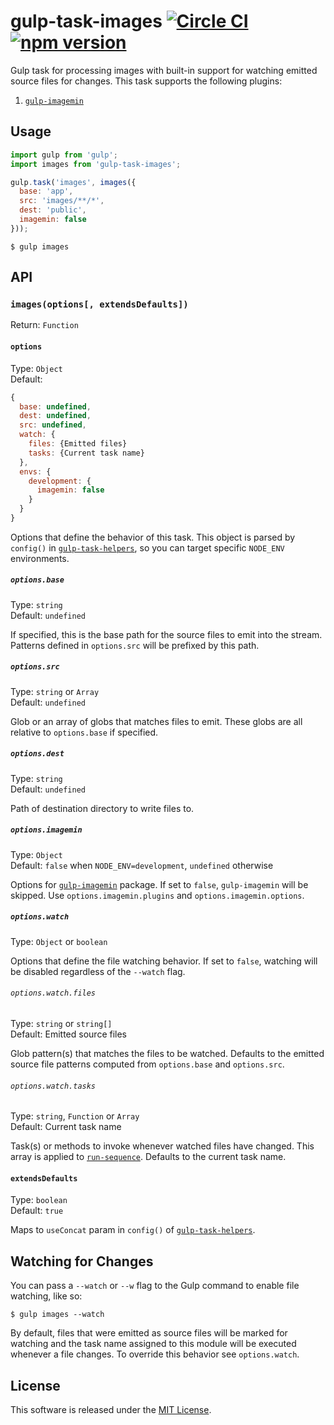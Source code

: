 # gulp-task-images [![Circle CI](https://circleci.com/gh/VARIANTE/gulp-task-images/tree/master.svg?style=svg)](https://circleci.com/gh/VARIANTE/gulp-task-images/tree/master) [![npm version](https://badge.fury.io/js/gulp-task-images.svg)](https://badge.fury.io/js/gulp-task-images)

Gulp task for processing images with built-in support for watching emitted source files for changes. This task supports the following plugins:

1. [`gulp-imagemin`](https://www.npmjs.com/package/gulp-imagemin)

## Usage

```js
import gulp from 'gulp';
import images from 'gulp-task-images';

gulp.task('images', images({
  base: 'app',
  src: 'images/**/*',
  dest: 'public',
  imagemin: false
}));
```

```
$ gulp images
```

## API

### `images(options[, extendsDefaults])`

Return: `Function`

#### `options`

Type: `Object`<br>
Default: 
```js
{
  base: undefined,
  dest: undefined,
  src: undefined,
  watch: {
    files: {Emitted files}
    tasks: {Current task name}
  },
  envs: {
    development: {
      imagemin: false
    }
  }
}
```

Options that define the behavior of this task. This object is parsed by `config()` in [`gulp-task-helpers`](https://www.npmjs.com/package/gulp-task-helpers), so you can target specific `NODE_ENV` environments.

##### `options.base`

Type: `string`<br>
Default: `undefined`

If specified, this is the base path for the source files to emit into the stream. Patterns defined in `options.src` will be prefixed by this path.

##### `options.src`

Type: `string` or `Array`<br>
Default: `undefined`

Glob or an array of globs that matches files to emit. These globs are all relative to `options.base` if specified.

##### `options.dest`

Type: `string`<br>
Default: `undefined`

Path of destination directory to write files to.

##### `options.imagemin`

Type: `Object`<br>
Default: `false` when `NODE_ENV=development`, `undefined` otherwise 

Options for [`gulp-imagemin`](https://www.npmjs.com/package/gulp-imagemin) package. If set to `false`, `gulp-imagemin` will be skipped. Use `options.imagemin.plugins` and `options.imagemin.options`.

##### `options.watch`

Type: `Object` or `boolean`

Options that define the file watching behavior. If set to `false`, watching will be disabled regardless of the `--watch` flag.

###### `options.watch.files`

Type: `string` or `string[]`<br>
Default: Emitted source files

Glob pattern(s) that matches the files to be watched. Defaults to the emitted source file patterns computed from `options.base` and `options.src`.

###### `options.watch.tasks`

Type: `string`, `Function` or `Array`<br>
Default: Current task name

Task(s) or methods to invoke whenever watched files have changed. This array is applied to [`run-sequence`](https://www.npmjs.com/package/run-sequence). Defaults to the current task name.

#### `extendsDefaults`

Type: `boolean`<br>
Default: `true`

Maps to `useConcat` param in `config()` of [`gulp-task-helpers`](https://www.npmjs.com/package/gulp-task-helpers).

## Watching for Changes

You can pass a `--watch` or `--w` flag to the Gulp command to enable file watching, like so:

```
$ gulp images --watch
```

By default, files that were emitted as source files will be marked for watching and the task name assigned to this module will be executed whenever a file changes. To override this behavior see `options.watch`.

## License

This software is released under the [MIT License](http://opensource.org/licenses/MIT).
